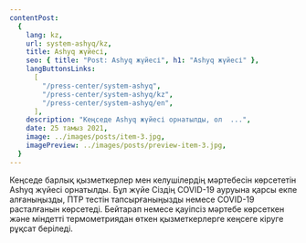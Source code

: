 ```yaml
---
contentPost:
  {
    lang: kz,
    url: system-ashyq/kz,
    title: Ashyq жүйесі,
    seo: { title: "Post: Ashyq жүйесі", h1: "Ashyq жүйесі" },
    langButtonsLinks:
      [
        "/press-center/system-ashyq",
        "/press-center/system-ashyq/kz",
        "/press-center/system-ashyq/en",
      ],
    description: "Кеңседе Ashyq жүйесі орнатылды, ол  ...",
    date: 25 тамыз 2021,
    image: ../images/posts/item-3.jpg,
    imagePreview: ../images/posts/preview-item-3.jpg,
  }
---
```


Кеңседе барлық қызметкерлер мен келушілердің мәртебесін көрсететін Ashyq жүйесі орнатылды. Бұл жүйе Сіздің COVID-19 ауруына қарсы екпе алғаныңызды, ПТР тестін тапсырғаныңызды немесе COVID-19 расталғанын көрсетеді. Бейтарап немесе қауіпсіз мәртебе көрсеткен және міндетті термометриядан өткен қызметкерлерге кеңсеге кіруге рұқсат беріледі.
